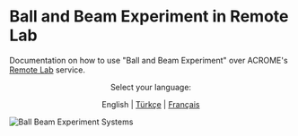 # Ball and Beam Experiment in Remote Lab
Documentation on how to use "Ball and Beam Experiment" over ACROME's [Remote Lab](https://remote.acrome.net/) service.

<p align="center"> <span>Select your language:</span></p>
<p align="center"> <span>English</span> |
<a href="https://github.com/candancaner/ball-beam/blob/main/lang/turkish/BeniOku.md/">Türkçe</a> |
<a href="https://github.com/candancaner/ball-beam/blob/main/lang/french/ReadMe.md/">Français</a>
</p>

![Ball Beam Experiment Systems](https://github.com/candancaner/ball-beam/raw/main/images/bb_remotelab.png)
